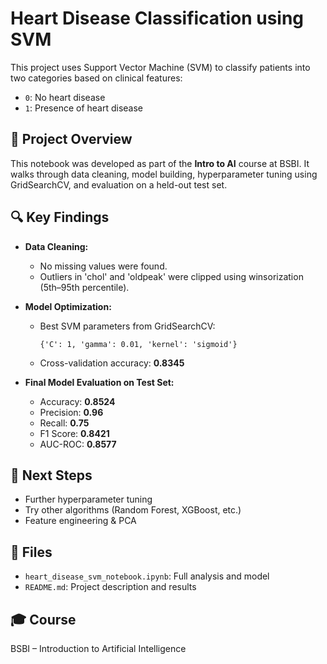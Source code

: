 # Heart Disease Classification using SVM

This project uses Support Vector Machine (SVM) to classify patients into two categories based on clinical features:
- `0`: No heart disease
- `1`: Presence of heart disease

## 📘 Project Overview

This notebook was developed as part of the **Intro to AI** course at BSBI. It walks through data cleaning, model building, hyperparameter tuning using GridSearchCV, and evaluation on a held-out test set.

## 🔍 Key Findings

- **Data Cleaning:**
  - No missing values were found.
  - Outliers in 'chol' and 'oldpeak' were clipped using winsorization (5th–95th percentile).
  
- **Model Optimization:**
  - Best SVM parameters from GridSearchCV:
    ```
    {'C': 1, 'gamma': 0.01, 'kernel': 'sigmoid'}
    ```
  - Cross-validation accuracy: **0.8345**

- **Final Model Evaluation on Test Set:**
  - Accuracy: **0.8524**
  - Precision: **0.96**
  - Recall: **0.75**
  - F1 Score: **0.8421**
  - AUC-ROC: **0.8577**

## 🚀 Next Steps

- Further hyperparameter tuning
- Try other algorithms (Random Forest, XGBoost, etc.)
- Feature engineering & PCA

## 📁 Files

- `heart_disease_svm_notebook.ipynb`: Full analysis and model
- `README.md`: Project description and results

## 🎓 Course

BSBI – Introduction to Artificial Intelligence
